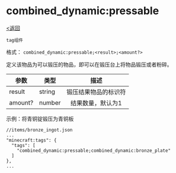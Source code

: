 # combined_dynamic:pressable
[<返回](../index.md)

`tag组件`

格式： `combined_dynamic:pressable;<result>;<amount?>`

定义该物品为可以锻压的物品，即可以在锻压台上将物品锻压或者粉碎。
  
| 参数 | 类型 | 描述 |
| ---   | ---  | :---:  |
| result | string | 锻压结果物品的标识符 |
| amount? | number | 结果数量，默认为1 |

示例：将青铜锭锻压为青铜板
```
//items/bronze_ingot.json
...
"minecraft:tags": {
  "tags": [
    "combined_dynamic:pressable;combined_dynamic:bronze_plate"
  ]
},
...
```